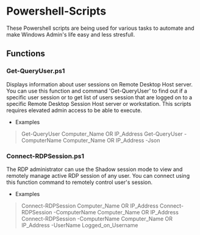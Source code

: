 # Powershell-Scripts
These Powershell scripts are being used for various tasks to automate and make Windows Admin's life easy and less stresfull.

## Functions
### Get-QueryUser.ps1
Displays information about user sessions on Remote Desktop Host server. You can use this function and command 'Get-QueryUser' to find out if a specific user session or to get list of users session that are logged on to a specific Remote Desktop Session Host server or workstation. This scripts requires elevated admin access to be able to execute.

* Examples
> Get-QueryUser Computer_Name OR IP_Address
> Get-QueryUser -ComputerName Computer_Name OR IP_Address -Json

### Connect-RDPSession.ps1
The RDP administrator can use the Shadow session mode to view and remotely manage active RDP session of any user. You can connect using this function command to remotely control user's session.

* Examples
> Connect-RDPSession Computer_Name OR IP_Address
> Connect-RDPSession -ComputerName Computer_Name OR IP_Address
> Connect-RDPSession -ComputerName Computer_Name OR IP_Address -UserName Logged_on_Username
